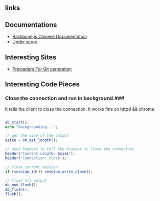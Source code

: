 links
-------------

## Documentations

* [Backbone.js Chinese Documentation](https://www.css88.com/doc/backbone/#Model-escape)
* [Under score](https://underscorejs.org/#template)

## Interesting Sites

* [Preloaders For Git generation](https://icons8.com/preloaders/)

## Interesting Code Pieces


### Close the connection and run in background.###

It tells the client to close the connection. It works fine on httpd && chrome.

```php

ob_start();
echo "Backgrounding...";

// get the size of the output
$size = ob_get_length();

// send headers to tell the browser to close the connection
header("Content-Length: $size");
header('Connection: close');

// close current session
if (session_id()) session_write_close();

// flush all output
ob_end_flush();
ob_flush();
flush();

```
